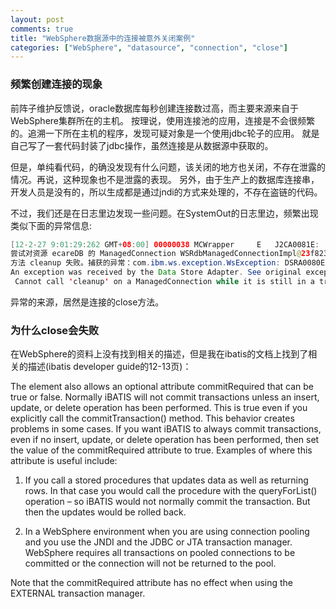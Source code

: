 ```yaml
---
layout: post
comments: true
title: "WebSphere数据源中的连接被意外关闭案例"
categories: ["WebSphere", "datasource", "connection", "close"]
---
```


### 频繁创建连接的现象

前阵子维护反馈说，oracle数据库每秒创建连接数过高，而主要来源来自于WebSphere集群所在的主机。
按理说，使用连接池的应用，连接是不会很频繁的。追溯一下所在主机的程序，发现可疑对象是一个使用jdbc轮子的应用。
就是自己写了一套代码封装了jdbc操作，虽然连接是从数据源中获取的。

但是，单纯看代码，的确没发现有什么问题，该关闭的地方也关闭，不存在泄露的情况。再说，这种现象也不是泄露的表现。
另外，由于生产上的数据库连接串，开发人员是没有的，所以生成都是通过jndi的方式来处理的，不存在盗链的代码。

不过，我们还是在日志里边发现一些问题。在SystemOut的日志里边，频繁出现类似下面的异常信息:

``` java
[12-2-27 9:01:29:262 GMT+08:00] 00000038 MCWrapper     E   J2CA0081E: 
尝试对资源 ecareDB 的 ManagedConnection WSRdbManagedConnectionImpl@23f823f8 执行方法 cleanup 时，
方法 cleanup 失败。捕获的异常：com.ibm.ws.exception.WsException: DSRA0080E: 
An exception was received by the Data Store Adapter. See original exception message: 
 Cannot call 'cleanup' on a ManagedConnection while it is still in a transaction..
```

异常的来源，居然是连接的close方法。

### 为什么close会失败

在WebSphere的资料上没有找到相关的描述，但是我在ibatis的文档上找到了相关的描述(ibatis developer guide的12-13页)：

The <transactionManager> element also allows an optional attribute commitRequired that can be true or 
false.  Normally iBATIS will not commit transactions unless an insert, update, or delete operation has been 
performed.  This is true even if you explicitly call the commitTransaction() method.  This behavior 
creates problems in some cases.  If you want iBATIS to always commit transactions, even if no insert, 
update, or delete operation has been performed, then set the value of the commitRequired attribute to true. 
Examples of where this attribute is useful include:

1. If you call a stored procedures that updates data as well as returning rows.  In that case you would 
call the procedure with the queryForList() operation – so iBATIS would not normally commit the 
transaction.  But then the updates would be rolled back.

2. In a WebSphere environment when you are using connection pooling and you use the JNDI 
<dataSource> and the JDBC or JTA transaction manager.  WebSphere requires all transactions on 
pooled connections to be committed or the connection will not be returned to the pool.

Note that the commitRequired attribute has no effect when using the EXTERNAL transaction manager.
